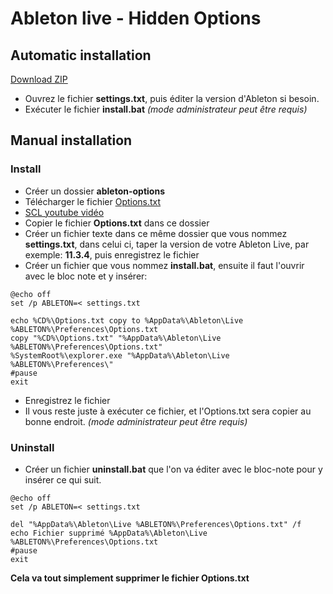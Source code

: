 
# Ableton live - Hidden Options

## Automatic installation

[Download ZIP](https://github.com/sabrif31/ableton-options-hidden/archive/refs/heads/main.zip)
- Ouvrez le fichier **settings.txt**, puis éditer la version d'Ableton si besoin.
- Exécuter le fichier **install.bat** *(mode administrateur peut être requis)*

## Manual installation

### Install
- Créer un dossier **ableton-options**
- Télécharger le fichier [Options.txt](https://drive.google.com/file/d/1EWl9ebby4MVWqoZlHyIJ1JeA3FEzneaz/view) 
- [SCL youtube vidéo](https://www.youtube.com/watch?v=IL19EsckJc8)
- Copier le fichier **Options.txt** dans ce dossier
- Créer un fichier texte dans ce même dossier que vous nommez **settings.txt**, dans celui ci, taper la version de votre Ableton Live, par exemple: **11.3.4**, puis enregistrez le fichier
- Créer un fichier que vous nommez **install.bat**, ensuite il faut l'ouvrir avec le bloc note et y insérer:

```
@echo off
set /p ABLETON=< settings.txt

echo %CD%\Options.txt copy to %AppData%\Ableton\Live %ABLETON%\Preferences\Options.txt
copy "%CD%\Options.txt" "%AppData%\Ableton\Live %ABLETON%\Preferences\Options.txt"
%SystemRoot%\explorer.exe "%AppData%\Ableton\Live %ABLETON%\Preferences\"
#pause
exit
```

- Enregistrez le fichier
- Il vous reste juste à exécuter ce fichier, et l'Options.txt sera copier au bonne endroit. *(mode administrateur peut être requis)*

### Uninstall

- Créer un fichier **uninstall.bat** que l'on va éditer avec le bloc-note pour y insérer ce qui suit. 

```
@echo off
set /p ABLETON=< settings.txt

del "%AppData%\Ableton\Live %ABLETON%\Preferences\Options.txt" /f
echo Fichier supprimé %AppData%\Ableton\Live %ABLETON%\Preferences\Options.txt
#pause
exit
```
**Cela va tout simplement supprimer le fichier Options.txt**
